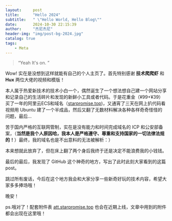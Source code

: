 ```yaml
---
layout:     post
title:      "Hello 2024"
subtitle:   " \"Hello World, Hello Blog\""
date:       2024-10-30 22:15:39
author:     "杰尼杰尼"
header-img: "img/post-bg-2024.jpg"
catalog: true
tags:
    - Meta
---
```


> “Yeah It's on. ”


Wow! 实在是没想到这样就能有自己的个人主页了。首先特别感谢 **技术爬爬虾** 和 **Hux** 两位大佬的视频和模版！

本人属于热爱新技术的技术小白一个，偶然诞生了一个想法想自己建一个网站分享和记录自己的生活碎片和发现的新鲜小工具或者代码。于是花重金（¥99+¥39）买了一年的阿里云ECS和域名（[starpromise.top](url))，又通宵了三天在网上扒代码看视频用 Ubuntu 建了一个半成品，然后又翻了无数材料解决各种各样奇奇怪怪的问题，最后...

苦于国内严格的互联网管制，实在是没有能力和时间完成域名的 ICP 和公安部备案，（**当然是我个人原因哈，我本人是严格遵守、尊重和支持国家的一切法律法规的！**）最终，我的域名也是不出意料的无法被解析：）

本来想就此放弃了，但在床上翻了两个身后我终于还是决定不能浪费我的小钱钱。

最后的最后，我发现了 GitHub 这个神奇的地方，写出了此时此刻大家看到的这篇 post。

跳过所有废话，今后在这个地方我会和大家分享一些新奇好玩的技术内容，希望大家多多捧场哦！

晚安！

ps.哦对了！配套附件表 [att.starpromise.top](url) 也会在近期上线，文章中用到的附件都会出现在这里哦！
